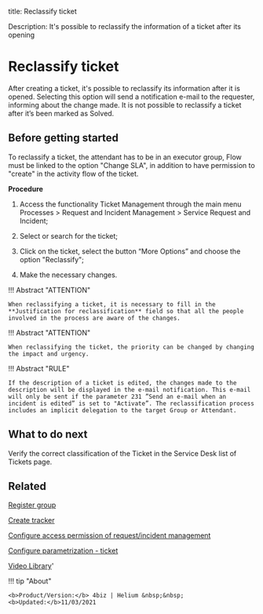 title: Reclassify ticket

Description: It's possible to reclassify the information of a ticket after its opening

# Reclassify ticket

After creating a ticket, it's possible to reclassify its information after it is opened. Selecting this option will send a notification e-mail to the requester, informing about the change made. It is not possible to reclassify a ticket after it’s been marked as Solved.

## Before getting started

To reclassify a ticket, the attendant has to be in an executor group, Flow must be linked to the option "Change SLA", in addition to have permission to "create" in the activity flow of the ticket.

**Procedure**

1. Access the functionality Ticket Management through the main menu Processes > Request and Incident Management > Service Request and Incident;

2.	Select or search for the ticket;

3.	Click on the ticket, select the button “More Options” and choose the option "Reclassify";

4.	Make the necessary changes.


!!! Abstract "ATTENTION"

    When reclassifying a ticket, it is necessary to fill in the **Justification for reclassification** field so that all the people involved in the process are aware of the changes.

!!! Abstract "ATTENTION"

    When reclassifying the ticket, the priority can be changed by changing the impact and urgency.

!!! Abstract "RULE"

    If the description of a ticket is edited, the changes made to the description will be displayed in the e-mail notification. This e-mail will only be sent if the parameter 231 ”Send an e-mail when an incident is edited” is set to "Activate”. The reclassification process includes an implicit delegation to the target Group or Attendant.


## What to do next

Verify the correct classification of the Ticket in the Service Desk list of Tickets page.


Related
-----------

[Register group](/en-us/4biz-helium/initial-settings/access-settings/user/register-groups.html)

[Create tracker](/en-us/4biz-helium/tracker/use/create-flow.html)

[Configure access permission of request/incident management](/en-us/4biz-helium/processes/tickets/configuration/access-ticket-management.html)

[Configure parametrization - ticket](/en-us/4biz-helium/platform-administration/parameters-list/configure-parametrization-ticket.html)

<i class='fa fa-youtube-play  fa-2x' style='color:#97ce17;vertical-align: middle;'> </i> [Video Library](https://www.youtube.com/playlist?list=PLB5qK2uzf2RNrJnhiXj3dbmgsm9-quhfz)'

!!! tip "About"

    <b>Product/Version:</b> 4biz | Helium &nbsp;&nbsp;
    <b>Updated:</b>11/03/2021

